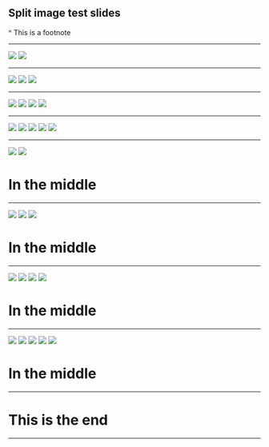 ## Split image test slides

^ This is a footnote

---

![](images/1.png)
![](images/2.png)

---

![](images/1.png)
![](images/2.png)
![](images/3.png)

---

![](images/1.png)
![](images/2.png)
![](images/3.png)
![](images/4.png)

---

![](images/1.png)
![](images/2.png)
![](images/3.png)
![](images/4.png)
![](images/5.png)

---

![](images/1.png)
![](images/2.png)

# In the middle

---

![](images/1.png)
![](images/2.png)
![](images/3.png)

# In the middle

---

![](images/1.png)
![](images/2.png)
![](images/3.png)
![](images/4.png)

# In the middle

---

![](images/1.png)
![](images/2.png)
![](images/3.png)
![](images/4.png)
![](images/5.png)

# In the middle


---

# This is the end

---
